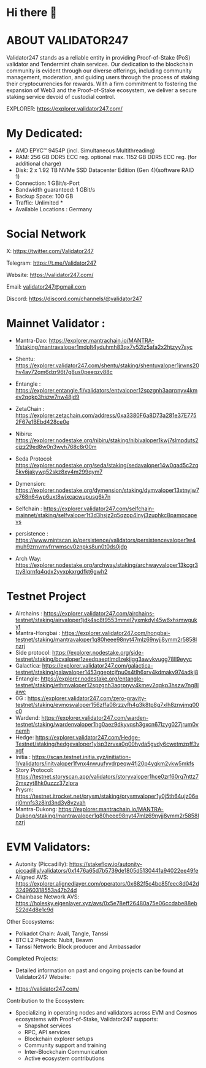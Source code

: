 # Hi there 👋
# ABOUT VALIDATOR247

   Validator247 stands as a reliable entity in providing Proof-of-Stake (PoS) validator and Tendermint chain services. Our dedication to the blockchain community is evident through our diverse offerings, including community management, moderation, and guiding users through the process of staking their cryptocurrencies for rewards. With a firm commitment to fostering the expansion of Web3 and the Proof-of-Stake ecosystem, we deliver a secure staking service devoid of custodial control.

EXPLORER:   https://explorer.validator247.com/

# My Dedicated:

- AMD EPYC™ 9454P (incl. Simultaneous Multithreading)
- RAM:	256 GB DDR5 ECC reg. optional max. 1152 GB DDR5 ECC reg. (for additional charge)
- Disk:	2 x 1.92 TB NVMe SSD Datacenter Edition (Gen 4)(software RAID 1)
- Connection:	1 GBit/s-Port
- Bandwidth guaranteed:	1 GBit/s
- Backup Space:	100 GB
- Traffic:	Unlimited *
- Available Locations	: Germany

# Social Network

X:  https://twitter.com/Validator247

Telegram: https://t.me/Validator247

Website: https://validator247.com/

Email: validator247@gmail.com 

Discord: https://discord.com/channels/@validator247


# Mainnet Validator :

- Mantra-Dao: https://explorer.mantrachain.io/MANTRA-1/staking/mantravaloper1mdplt4yduhmh83qx7v52lz5afa2x2htzyy7syc

- Shentu:  https://explorer.validator247.com/shentu/staking/shentuvaloper1jrwns20hv4av72qm6dzr96t7g8us0peeqzv88c

- Entangle : https://explorer.entangle.fi/validators/entvaloper12spzgnh3aqrpnyv4kmev2qqkp3hszw7nw48jd9

- ZetaChain : https://explorer.zetachain.com/address/0xa3380F6a8D73a281e37E7752F67e1BEbd428ce0e

- Nibiru: https://explorer.nodestake.org/nibiru/staking/nibivaloper1kwj7slmpduts2cjzz29ed8w0n3wyh768c8r00m

- Seda Protocol:  https://explorer.nodestake.org/seda/staking/sedavaloper14w0qad5c2zq5kv6jakywq52skz8xy4m299qym7

- Dymension: https://explorer.nodestake.org/dymension/staking/dymvaloper13xtnyjw7e768n64wp6uxt8wjxcacwupusg6k7n

- Selfchain : https://explorer.validator247.com/selfchain-mainnet/staking/selfvaloper1t3d3hsjz2q5qzpp4lnyj3zuphkc8pampcapevs

- persistence : https://www.mintscan.io/persistence/validators/persistencevaloper1w4muh9zrnvmvfrrwmscv0znpks8un0t0ds0jdp

- Arch Way: https://explorer.nodestake.org/archway/staking/archwayvaloper13kcgr3tty8lqrnfq4qdx2yvxpkxrgdfkt6gwh2 


# Testnet Project 

- Airchains : https://explorer.validator247.com/airchains-testnet/staking/airvaloper1jdk4sc8t9553mmel7yxmkdyl45w6xhsmwgukyt 
- Mantra-Hongbai : https://explorer.validator247.com/hongbai-testnet/staking/mantravaloper1q80heee98nyt47mlz69nyjj8ymm2r5858lnzrj 
- Side protocol: https://explorer.nodestake.org/side-testnet/staking/bcvaloper1zeedpaeqtlmdlzekjjgg3awvkvugg78ll9eyyc 
- Galactica: https://explorer.validator247.com/galactica-testnet/staking/galavaloper1453gqeptcjfpu0s4tlh6xrv4kdmakv974adkj8
- Entangle: https://explorer.nodestake.org/entangle-testnet/staking/ethmvaloper12spzgnh3aqrpnyv4kmev2qqkp3hszw7ng8lawc
- 0G : https://explorer.validator247.com/zero-gravity-testnet/staking/evmosvaloper156zffa08rzzyfh4g3k8tp8g7xlh8znyjmq00c0
- Wardend: https://explorer.validator247.com/warden-testnet/staking/wardenvaloper1hg0aez9dkyvqsh3gxcn67lzyg027jrum0vnemh
- Hedge: https://explorer.validator247.com/Hedge-Testnet/staking/hedgevaloper1ylsp3zrvxa0g00hyda5gvdy6cwetmzpff3vxgf
- Initia : https://scan.testnet.initia.xyz/initiation-1/validators/initvaloper1fvnx4nwuufyvdrpeqw4fj20p4yqkm2vkw5mkfs
- Story Protocol: https://testnet.storyscan.app/validators/storyvaloper1hce0zrf60rq7nttz72mxzyt8hk0uzzz37zlpra
- Prysm: https://testnet.itrocket.net/prysm/staking/prysmvaloper1y0j5th64ujz06erj0mnfs3z8lrd3nd3y8vzvah
- Mantra-Dukong: https://explorer.mantrachain.io/MANTRA-Dukong/staking/mantravaloper1q80heee98nyt47mlz69nyjj8ymm2r5858lnzrj

 # EVM Validators:
* Autonity (Piccadilly): https://stakeflow.io/autonity-piccadilly/validators/0x1476a65d7b5739de1805d5130441a94022ee49fe
* Aligned AVS: https://explorer.alignedlayer.com/operators/0x682f5c4bc85feec8d042d324960318553a47b24d
* Chainbase Network AVS: https://holesky.eigenlayer.xyz/avs/0x5e78eff26480a75e06ccdabe88eb522d4d8e1c9d

Other Ecosystems:
* Polkadot Chain: Avail, Tangle, Tanssi
* BTC L2 Projects: Nubit, Beavm
* Tanssi Network: Block producer and Ambassador

Completed Projects:
* Detailed information on past and ongoing projects can be found at Validator247 Website: 
- https://validator247.com/

Contribution to the Ecosystem:
* Specializing in operating nodes and validators across EVM and Cosmos ecosystems with Proof-of-Stake, Validator247 supports:
    * Snapshot services
    * RPC, API services
    * Blockchain explorer setups
    * Community support and training
    * Inter-Blockchain Communication
    * Active ecosystem contributions



